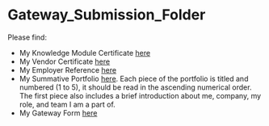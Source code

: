 # Gateway_Submission_Folder

Please find:

- My Knowledge Module Certificate [here](./MC38630355.pdf)
- My Vendor Certificate [here](./VT38650986.pdf)
- My Employer Reference [here](./Please_DocuSign_Employee_Reference_-_Krzyszt.pdf)
- My Summative Portfolio [here](./Summative_Portfolio). Each piece of the portfolio is titled and numbered (1 to 5), it should be read in the ascending numerical order. The first piece also includes a brief introduction about me, company, my role, and team I am a part of.
- My Gateway Form [here](./Please_DocuSign_Krzysztof_Kasprzak_Gateway_F.pdf)
